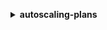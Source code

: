 **<details ><summary style="color:none;">autoscaling-plans</summary><blockquote>**

- **<details><summary style="color:none;"><b><u>create-scaling-plan</b></u></summary><blockquote>**

  * **<p style="color:none;">--scaling-plan-name</p>**
  * **<p style="color:none;">--application-source</p>**
  * **<p style="color:none;">--scaling-instructions</p>**
  * **<p style="color:none;">--cli-input-json</p>**
  * **<p style="color:none;">--cli-input-yaml</p>**
  * **<p style="color:none;">--generate-cli-skeleton</p>**
  </br>
  **<p style="color:red;">Description</p>**
  </br>
  ## **Examples**
  ```bash

  ```
  ```json

  ```


- **<details><summary style="color:none;"><b><u>delete-scaling-plan</b></u></summary><blockquote>**

  * **<p style="color:none;">--scaling-plan-name</p>**
  * **<p style="color:none;">--scaling-plan-version</p>**
  * **<p style="color:none;">--cli-input-json</p>**
  * **<p style="color:none;">--cli-input-yaml</p>**
  * **<p style="color:none;">--generate-cli-skeleton</p>**
  </br>
  **<p style="color:red;">Description</p>**
  </br>
  ## **Examples**
  ```bash

  ```
  ```json

  ```


- **<details><summary style="color:none;"><b><u>describe-scaling-plan-resources</b></u></summary><blockquote>**

  * **<p style="color:none;">--scaling-plan-name</p>**
  * **<p style="color:none;">--scaling-plan-version</p>**
  * **<p style="color:none;">--cli-input-json</p>**
  * **<p style="color:none;">--cli-input-yaml</p>**
  * **<p style="color:none;">--starting-token</p>**
  * **<p style="color:none;">--page-size</p>**
  * **<p style="color:none;">--max-items</p>**
  * **<p style="color:none;">--generate-cli-skeleton</p>**
  </br>
  **<p style="color:red;">Description</p>**
  </br>
  ## **Examples**
  ```bash

  ```
  ```json

  ```


- **<details><summary style="color:none;"><b><u>describe-scaling-plans</b></u></summary><blockquote>**

  * **<p style="color:none;">--scaling-plan-names</p>**
  * **<p style="color:none;">--scaling-plan-version</p>**
  * **<p style="color:none;">--application-sources</p>**
  * **<p style="color:none;">--cli-input-json</p>**
  * **<p style="color:none;">--cli-input-yaml</p>**
  * **<p style="color:none;">--starting-token</p>**
  * **<p style="color:none;">--page-size</p>**
  * **<p style="color:none;">--max-items</p>**
  * **<p style="color:none;">--generate-cli-skeleton</p>**
  </br>
  **<p style="color:red;">Description</p>**
  </br>
  ## **Examples**
  ```bash

  ```
  ```json

  ```


- **<details><summary style="color:none;"><b><u>get-scaling-plan-resource-forecast-data</b></u></summary><blockquote>**

  * **<p style="color:none;">--scaling-plan-name</p>**
  * **<p style="color:none;">--scaling-plan-version</p>**
  * **<p style="color:none;">--service-namespace</p>**
  * **<p style="color:none;">--resource-id</p>**
  * **<p style="color:none;">--scalable-dimension</p>**
  * **<p style="color:none;">--forecast-data-type</p>**
  * **<p style="color:none;">--start-time</p>**
  * **<p style="color:none;">--end-time</p>**
  * **<p style="color:none;">--cli-input-json</p>**
  * **<p style="color:none;">--cli-input-yaml</p>**
  * **<p style="color:none;">--generate-cli-skeleton</p>**
  </br>
  **<p style="color:red;">Description</p>**
  </br>
  ## **Examples**
  ```bash

  ```
  ```json

  ```


- **<details><summary style="color:none;"><b><u>help</b></u></summary><blockquote>**

  * **<p style="color:none;"></p>**
  </br>
  **<p style="color:red;">Description</p>**
  </br>
  ## **Examples**
  ```bash

  ```
  ```json

  ```


- **<details><summary style="color:none;"><b><u>update-scaling-plan</b></u></summary><blockquote>**

  * **<p style="color:none;">--scaling-plan-name</p>**
  * **<p style="color:none;">--scaling-plan-version</p>**
  * **<p style="color:none;">--application-source</p>**
  * **<p style="color:none;">--scaling-instructions</p>**
  * **<p style="color:none;">--cli-input-json</p>**
  * **<p style="color:none;">--cli-input-yaml</p>**
  * **<p style="color:none;">--generate-cli-skeleton</p>**
  </br>
  **<p style="color:red;">Description</p>**
  </br>
  ## **Examples**
  ```bash

  ```
  ```json

  ```


</blockquote></details>
</blockquote></details>
</blockquote></details>
</blockquote></details>
</blockquote></details>
</blockquote></details>
</blockquote></details>
</blockquote></details>
